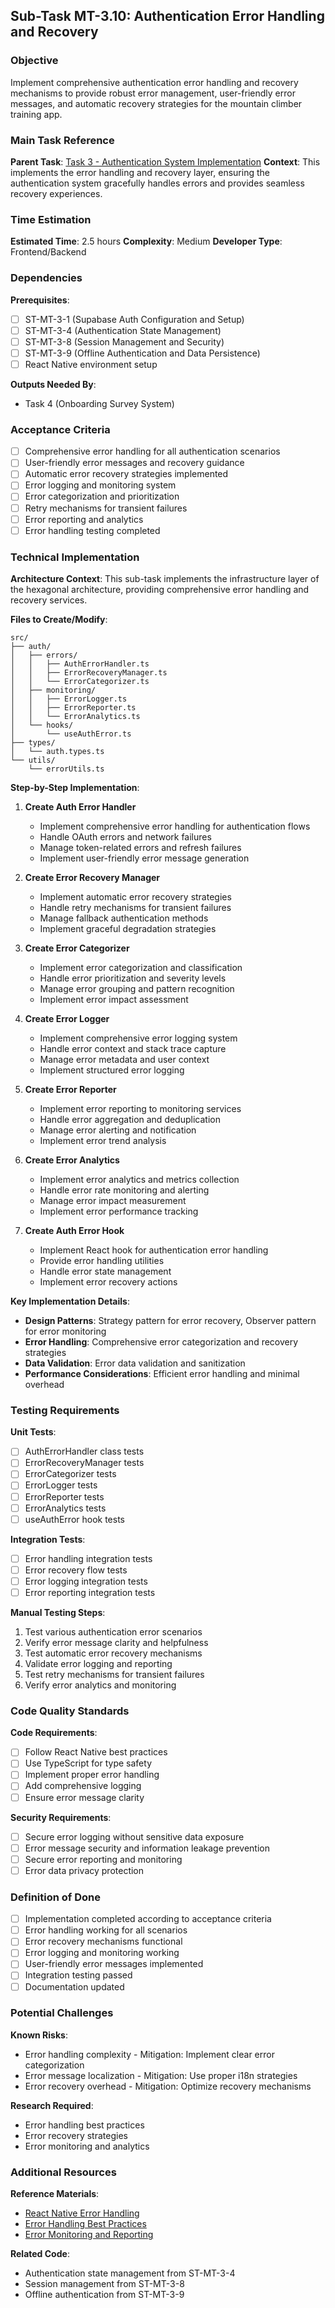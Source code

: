 ## Sub-Task MT-3.10: Authentication Error Handling and Recovery

### Objective
Implement comprehensive authentication error handling and recovery mechanisms to provide robust error management, user-friendly error messages, and automatic recovery strategies for the mountain climber training app.

### Main Task Reference
**Parent Task**: [Task 3 - Authentication System Implementation](../main-tasks-mountain-climber-training-app.md#task-3-authentication-system-implementation)
**Context**: This implements the error handling and recovery layer, ensuring the authentication system gracefully handles errors and provides seamless recovery experiences.

### Time Estimation
**Estimated Time**: 2.5 hours
**Complexity**: Medium
**Developer Type**: Frontend/Backend

### Dependencies
**Prerequisites**: 
- [ ] ST-MT-3-1 (Supabase Auth Configuration and Setup)
- [ ] ST-MT-3-4 (Authentication State Management)
- [ ] ST-MT-3-8 (Session Management and Security)
- [ ] ST-MT-3-9 (Offline Authentication and Data Persistence)
- [ ] React Native environment setup

**Outputs Needed By**:
- Task 4 (Onboarding Survey System)

### Acceptance Criteria
- [ ] Comprehensive error handling for all authentication scenarios
- [ ] User-friendly error messages and recovery guidance
- [ ] Automatic error recovery strategies implemented
- [ ] Error logging and monitoring system
- [ ] Error categorization and prioritization
- [ ] Retry mechanisms for transient failures
- [ ] Error reporting and analytics
- [ ] Error handling testing completed

### Technical Implementation

**Architecture Context**:
This sub-task implements the infrastructure layer of the hexagonal architecture, providing comprehensive error handling and recovery services.

**Files to Create/Modify**:
```
src/
├── auth/
│   ├── errors/
│   │   ├── AuthErrorHandler.ts
│   │   ├── ErrorRecoveryManager.ts
│   │   └── ErrorCategorizer.ts
│   ├── monitoring/
│   │   ├── ErrorLogger.ts
│   │   ├── ErrorReporter.ts
│   │   └── ErrorAnalytics.ts
│   └── hooks/
│       └── useAuthError.ts
├── types/
│   └── auth.types.ts
└── utils/
    └── errorUtils.ts
```

**Step-by-Step Implementation**:

1. **Create Auth Error Handler**
   - Implement comprehensive error handling for authentication flows
   - Handle OAuth errors and network failures
   - Manage token-related errors and refresh failures
   - Implement user-friendly error message generation

2. **Create Error Recovery Manager**
   - Implement automatic error recovery strategies
   - Handle retry mechanisms for transient failures
   - Manage fallback authentication methods
   - Implement graceful degradation strategies

3. **Create Error Categorizer**
   - Implement error categorization and classification
   - Handle error prioritization and severity levels
   - Manage error grouping and pattern recognition
   - Implement error impact assessment

4. **Create Error Logger**
   - Implement comprehensive error logging system
   - Handle error context and stack trace capture
   - Manage error metadata and user context
   - Implement structured error logging

5. **Create Error Reporter**
   - Implement error reporting to monitoring services
   - Handle error aggregation and deduplication
   - Manage error alerting and notification
   - Implement error trend analysis

6. **Create Error Analytics**
   - Implement error analytics and metrics collection
   - Handle error rate monitoring and alerting
   - Manage error impact measurement
   - Implement error performance tracking

7. **Create Auth Error Hook**
   - Implement React hook for authentication error handling
   - Provide error handling utilities
   - Handle error state management
   - Implement error recovery actions

**Key Implementation Details**:
- **Design Patterns**: Strategy pattern for error recovery, Observer pattern for error monitoring
- **Error Handling**: Comprehensive error categorization and recovery strategies
- **Data Validation**: Error data validation and sanitization
- **Performance Considerations**: Efficient error handling and minimal overhead

### Testing Requirements

**Unit Tests**:
- [ ] AuthErrorHandler class tests
- [ ] ErrorRecoveryManager tests
- [ ] ErrorCategorizer tests
- [ ] ErrorLogger tests
- [ ] ErrorReporter tests
- [ ] ErrorAnalytics tests
- [ ] useAuthError hook tests

**Integration Tests**:
- [ ] Error handling integration tests
- [ ] Error recovery flow tests
- [ ] Error logging integration tests
- [ ] Error reporting integration tests

**Manual Testing Steps**:
1. Test various authentication error scenarios
2. Verify error message clarity and helpfulness
3. Test automatic error recovery mechanisms
4. Validate error logging and reporting
5. Test retry mechanisms for transient failures
6. Verify error analytics and monitoring

### Code Quality Standards

**Code Requirements**:
- [ ] Follow React Native best practices
- [ ] Use TypeScript for type safety
- [ ] Implement proper error handling
- [ ] Add comprehensive logging
- [ ] Ensure error message clarity

**Security Requirements**:
- [ ] Secure error logging without sensitive data exposure
- [ ] Error message security and information leakage prevention
- [ ] Secure error reporting and monitoring
- [ ] Error data privacy protection

### Definition of Done
- [ ] Implementation completed according to acceptance criteria
- [ ] Error handling working for all scenarios
- [ ] Error recovery mechanisms functional
- [ ] Error logging and monitoring working
- [ ] User-friendly error messages implemented
- [ ] Integration testing passed
- [ ] Documentation updated

### Potential Challenges
**Known Risks**:
- Error handling complexity - Mitigation: Implement clear error categorization
- Error message localization - Mitigation: Use proper i18n strategies
- Error recovery overhead - Mitigation: Optimize recovery mechanisms

**Research Required**:
- Error handling best practices
- Error recovery strategies
- Error monitoring and analytics

### Additional Resources
**Reference Materials**:
- [React Native Error Handling](https://reactnative.dev/docs/error-boundaries)
- [Error Handling Best Practices](https://developer.mozilla.org/en-US/docs/Web/JavaScript/Guide/Control_flow_and_error_handling)
- [Error Monitoring and Reporting](https://sentry.io/for/react-native/)

**Related Code**:
- Authentication state management from ST-MT-3-4
- Session management from ST-MT-3-8
- Offline authentication from ST-MT-3-9 